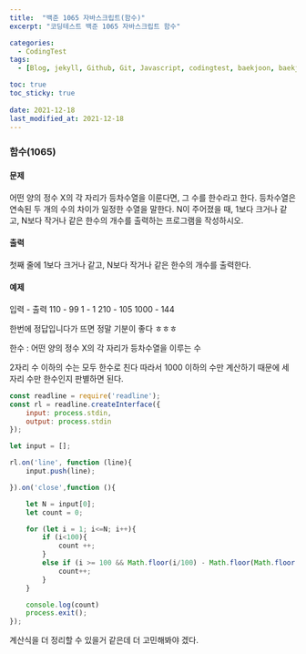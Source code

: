 ```yaml
---
title:  "백준 1065 자바스크립트(함수)"
excerpt: "코딩테스트 백준 1065 자바스크립트 함수"

categories:
  - CodingTest
tags:
  - [Blog, jekyll, Github, Git, Javascript, codingtest, baekjoon, baekjoon 8958, Node.js ]

toc: true
toc_sticky: true
 
date: 2021-12-18
last_modified_at: 2021-12-18
---
```


### 함수(1065)
#### 문제
어떤 양의 정수 X의 각 자리가 등차수열을 이룬다면, 그 수를 한수라고 한다. 등차수열은 연속된 두 개의 수의 차이가 일정한 수열을 말한다. N이 주어졌을 때, 1보다 크거나 같고, N보다 작거나 같은 한수의 개수를 출력하는 프로그램을 작성하시오.
#### 출력
첫째 줄에 1보다 크거나 같고, N보다 작거나 같은 한수의 개수를 출력한다.
#### 예제
입력 - 출력
110 - 99
1 - 1
210 - 105
1000 - 144

한번에 정답입니다가 뜨면 정말 기분이 좋다 ㅎㅎㅎ

한수 : 어떤 양의 정수 X의 각 자리가 등차수열을 이루는 수

2자리 수 이하의 수는 모두 한수로 친다
따라서 1000 이하의 수만 계산하기 때문에 세자리 수만 한수인지 판별하면 된다.

``` javascript
const readline = require('readline');
const rl = readline.createInterface({
    input: process.stdin,
    output: process.stdin
});

let input = [];

rl.on('line', function (line){
    input.push(line);

}).on('close',function (){

    let N = input[0];
    let count = 0;

    for (let i = 1; i<=N; i++){
        if (i<100){
            count ++;
        }
        else if (i >= 100 && Math.floor(i/100) - Math.floor(Math.floor(i/10)%10) === Math.floor(Math.floor(i/10)%10) - Math.floor(i%10) ){
            count++;
        }
    }

    console.log(count)
    process.exit();
});
```
계산식을 더 정리할 수 있을거 같은데 더 고민해봐야 겠다.